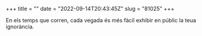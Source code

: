 +++
title = ""
date = "2022-09-14T20:43:45Z"
slug = "81025"
+++

En els temps que corren, cada vegada és més fàcil exhibir en públic la teua ignorància.

